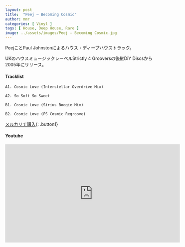 ```yaml
---
layout: post
title:  "Peej – Becoming Cosmic"
author: mmr
categories: [ Vinyl ]
tags: [ House, Deep House, Rare ]
image: ../assets/images/Peej – Becoming Cosmic.jpg
---
```


PeejことPaul Johnstonによるハウス・ディープハウストラック。

UKのハウスミュージックレーベルStrictly 4 Grooversの後継DiY Discsから2005年にリリース。

#### Tracklist
```md
A1. Cosmic Love (Interstellar Overdrive Mix)

A2. So Soft So Sweet

B1. Cosmic Love (Sirius Boogie Mix)

B2. Cosmic Love (FS Cosmic Regroove)
```

[メルカリで購入](https://jp.mercari.com/item/m76703865662?afid=6142608987){: .button1}

#### Youtube
<iframe width="560" height="315" src="https://www.youtube.com/embed/jNICn-7P5X4?si=DhSN8Z4qbXKrOcUn" title="YouTube video player" frameborder="0" allow="accelerometer; autoplay; clipboard-write; encrypted-media; gyroscope; picture-in-picture; web-share" referrerpolicy="strict-origin-when-cross-origin" allowfullscreen></iframe>